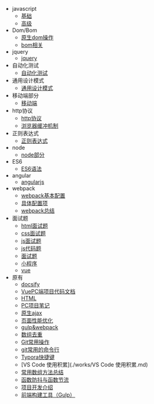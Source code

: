* javascript
    * [基础](./list/js/js_basis)
    * [高级](./list/js/js_senior)
* Dom/Bom
    * [原生dom操作](./list/Dom/dom)
    * [bom相关](./list/Dom/bom)
* jquery
    * [jquery](./list/jquery/jquery)
* 自动化测试
    * [自动化测试](./list/AutoTest/自动化测试)
* 通用设计模式
    * [通用设计模式](./works/通用设计模式/通用设计模式)
* 移动端部分
    * [移动端](./list/mobile/mobile)
* http协议
    * [http协议](./list/http/http)
    * [浏览器缓冲机制](./list/http/hc)
* 正则表达式 
    * [正则表达式](./list/zhengze/zhengze)
* node 
    * [node部分](./list/node/node)
* ES6
    * [ES6语法](./list/es6/es6)
* angular
    * [angularjs](./works/AngularJS总结)
* webpack
    * [webpack基本配置](./list/webpack/webpack)
    * [具体配置项](./list/webpack/peizhi)
    * [webpack总结](./list/webpack/webpack总结)
* 面试题
    * [html面试题](./interview/html_interview.md)
    * [css面试题](./interview/css_interview.md)
    * [js面试题](./interview/js_interview)
    * [js代码题](./interview/js)
    * [面试题](./interview/57)
    * [小程序](./interview/wx)
    * [vue](./interview/vue)
* 原有
    * [docsify](./works/docsify.md)
    * [VuePC端项目代码文档](./works/VuePC端项目代码文档.md)
    * [HTML](./works/HTML.md)
    * [PC项目笔记](./works/PC项目笔记.md)
    * [原生ajax](./works/原生ajax.md)
    * [页面性能优化](./works/页面性能优化.md)
    * [gulp&webpack](./works/gulp&webpack.md)
    * [数组去重](./works/数组去重.md)
    * [Git常用操作](./works/Git常用操作.md)
    * [git常用的命令行](./works/git常用的命令行.md)
    * [Typora快捷键](./works/Typora快捷键.md)
    * [VS Code 使用积累](./works/VS Code 使用积累.md)
    * [常用数组方法总结](./works/常用数组方法总结.md)
    * [函数防抖与函数节流](./works/函数防抖与函数节流.md)
    * [项目开发介绍](./works/项目开发介绍.md)
    * [前端构建工具（Gulp）](./works/前端构建工具（Gulp）.md)